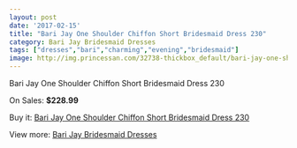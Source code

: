 ```yaml
---
layout: post
date: '2017-02-15'
title: "Bari Jay One Shoulder Chiffon Short Bridesmaid Dress 230"
category: Bari Jay Bridesmaid Dresses
tags: ["dresses","bari","charming","evening","bridesmaid"]
image: http://img.princessan.com/32738-thickbox_default/bari-jay-one-shoulder-chiffon-short-bridesmaid-dress-230.jpg
---
```

Bari Jay One Shoulder Chiffon Short Bridesmaid Dress 230

On Sales: **$228.99**
<a href="https://www.princessan.com/en/15084-bari-jay-one-shoulder-chiffon-short-bridesmaid-dress-230.html"><amp-img layout="responsive" width="600" height="600" src="//img.princessan.com/32738-thickbox_default/bari-jay-one-shoulder-chiffon-short-bridesmaid-dress-230.jpg" alt="Bari Jay One Shoulder Chiffon Short Bridesmaid Dress 230 0" /></a>

Buy it: [Bari Jay One Shoulder Chiffon Short Bridesmaid Dress 230](https://www.princessan.com/en/15084-bari-jay-one-shoulder-chiffon-short-bridesmaid-dress-230.html "Bari Jay One Shoulder Chiffon Short Bridesmaid Dress 230")

View more: [Bari Jay Bridesmaid Dresses](https://www.princessan.com/en/109- "Bari Jay Bridesmaid Dresses")